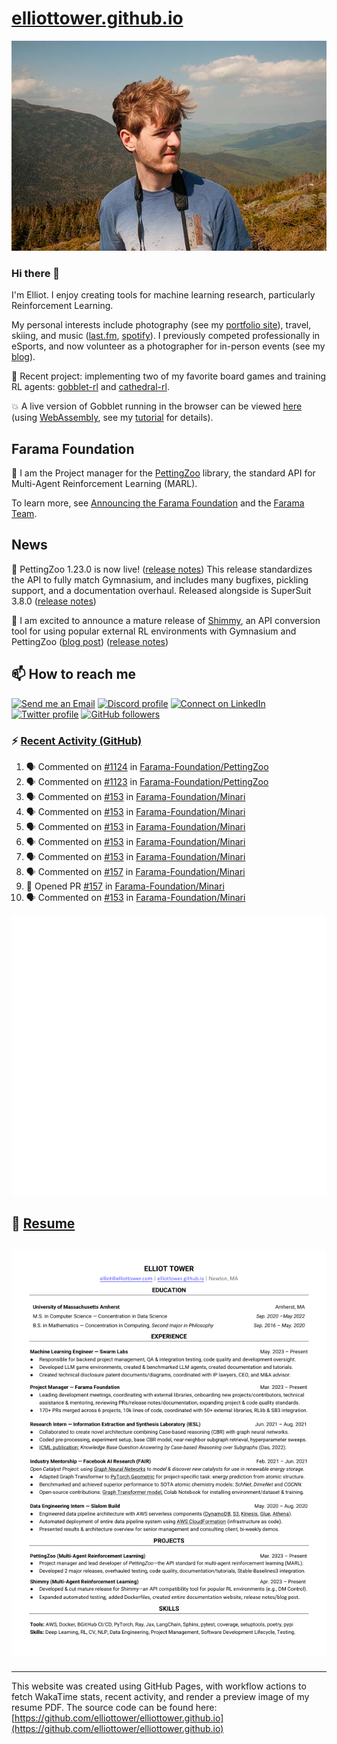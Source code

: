 # [elliottower.github.io](https://github.com/elliottower/elliottower.github.io)

[![A wild Elliot on Mt Washington](https://raw.githubusercontent.com/elliottower/elliottower.github.io/main/src/jpg/DSCF7539-600px.jpg?raw=true)](https://raw.githubusercontent.com/elliottower/elliottower.github.io/main/src/jpg/DSCF7539.jpg?raw=true)

### Hi there 👋

I'm Elliot. I enjoy creating tools for machine learning research, particularly Reinforcement Learning.

My personal interests include photography (see my [portfolio site](https://www.elliottower.com/)), travel, skiing, and music ([last.fm](https://www.last.fm/user/ajsdlfkwer), [spotify](https://open.spotify.com/user/12132818380)). I previously competed professionally in eSports, and now volunteer as a photographer for in-person events (see my [blog](https://www.elliottower.com/stories/?category=events)).

🤖 Recent project: implementing two of my favorite board games and training RL agents: [gobblet-rl](https://github.com/elliottower/gobblet-rl) and [cathedral-rl](https://github.com/elliottower/cathedral-rl). 

💥 A live version of Gobblet running in the browser can be viewed [here](https://elliottower.github.io/gobblet-rl/) (using [WebAssembly](https://webassembly.org/), see my [tutorial](https://github.com/elliottower/gobblet-rl/blob/main/tutorials/WebAssembly/web_assembly.md) for details).

## Farama Foundation

🚀 I am the Project manager for the [PettingZoo](https://github.com/Farama-Foundation/PettingZoo) library, the standard API for Multi-Agent Reinforcement Learning (MARL). 

To learn more, see [Announcing the Farama Foundation](https://farama.org/Announcing-The-Farama-Foundation) and the [Farama Team](https://farama.org/team).

## News

🎉 PettingZoo 1.23.0 is now live! ([release notes](https://github.com/Farama-Foundation/PettingZoo/releases/tag/1.23.0)) This release standardizes the API to fully match Gymnasium, and includes many bugfixes, pickling support, and a documentation overhaul. Released alongside is SuperSuit 3.8.0 ([release notes](https://github.com/Farama-Foundation/SuperSuit/releases/tag/3.8.0)) 

<!-- ![GitHub Release Date](https://img.shields.io/github/release-date/Farama-Foundation/PettingZoo) -->

🎉 I am excited to announce a mature release of [Shimmy](https://github.com/Farama-Foundation/Shimmy), an API conversion tool for using popular external RL environments with Gymnasium and PettingZoo ([blog post](https://farama.org/Announcing-Shimmy)) ([release notes](https://github.com/Farama-Foundation/Shimmy/releases/tag/v1.0.0)) 

## 📫 How to reach me

 [![Send me an Email](https://img.shields.io/badge/email-elliot%40elliottower.com-blue)](mailto:elliot@elliottower.com)
 [![Discord profile](https://img.shields.io/badge/Discord-7289DA?style=flat&logo=discord&logoColor=white)](https://discord.com/users/83091537923145728)
 [![Connect on LinkedIn](https://img.shields.io/badge/--linkedin?label=LinkedIn&logo=LinkedIn&style=social)](https://www.linkedin.com/in/elliot-tower)
 [![Twitter profile](https://img.shields.io/twitter/follow/elliottower?style=social)](https://twitter.com/ElliotTower/)
 [![GitHub followers](https://img.shields.io/github/followers/elliottower?style=social)](https://github.com/elliottower/)

### ⚡ [Recent Activity (GitHub)](https://github.com/elliottower)

<!--START_SECTION:activity-->
1. 🗣 Commented on [#1124](https://github.com/Farama-Foundation/PettingZoo/pull/1124#issuecomment-1783108720) in [Farama-Foundation/PettingZoo](https://github.com/Farama-Foundation/PettingZoo)
2. 🗣 Commented on [#1123](https://github.com/Farama-Foundation/PettingZoo/pull/1123#issuecomment-1783088746) in [Farama-Foundation/PettingZoo](https://github.com/Farama-Foundation/PettingZoo)
3. 🗣 Commented on [#153](https://github.com/Farama-Foundation/Minari/pull/153#issuecomment-1781412453) in [Farama-Foundation/Minari](https://github.com/Farama-Foundation/Minari)
4. 🗣 Commented on [#153](https://github.com/Farama-Foundation/Minari/pull/153#issuecomment-1781370221) in [Farama-Foundation/Minari](https://github.com/Farama-Foundation/Minari)
5. 🗣 Commented on [#153](https://github.com/Farama-Foundation/Minari/pull/153#issuecomment-1781271865) in [Farama-Foundation/Minari](https://github.com/Farama-Foundation/Minari)
6. 🗣 Commented on [#153](https://github.com/Farama-Foundation/Minari/pull/153#issuecomment-1781270281) in [Farama-Foundation/Minari](https://github.com/Farama-Foundation/Minari)
7. 🗣 Commented on [#153](https://github.com/Farama-Foundation/Minari/pull/153#issuecomment-1781264247) in [Farama-Foundation/Minari](https://github.com/Farama-Foundation/Minari)
8. 🗣 Commented on [#157](https://github.com/Farama-Foundation/Minari/pull/157#issuecomment-1781258641) in [Farama-Foundation/Minari](https://github.com/Farama-Foundation/Minari)
9. 💪 Opened PR [#157](https://github.com/Farama-Foundation/Minari/pull/157) in [Farama-Foundation/Minari](https://github.com/Farama-Foundation/Minari)
10. 🗣 Commented on [#153](https://github.com/Farama-Foundation/Minari/pull/153#issuecomment-1781211909) in [Farama-Foundation/Minari](https://github.com/Farama-Foundation/Minari)
<!--END_SECTION:activity-->


<picture>
  <a href="https://metrics.lecoq.io/insights?user=elliottower">
   <img src="/github-metrics.svg" alt="Metrics">
  </a>
</picture>

## 📄 [Resume](https://elliottower.github.io/src/pdf/resume.pdf)

<!-- PDF-TO-MARKDOWN:START -->
![Page 1](src/png/page1.png "Page 1")
---
<!-- PDF-TO-MARKDOWN:END -->

----

This website was created using GitHub Pages, with workflow actions to fetch WakaTime stats, recent activity, and render a preview image of my resume PDF. The source code can be found here: [https://github.com/elliottower/elliottower.github.io](https://github.com/elliottower/elliottower.github.io)
